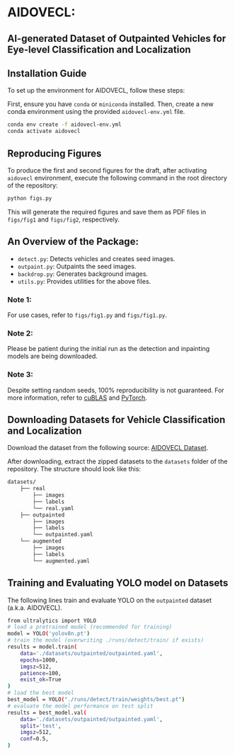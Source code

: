 # AIDOVECL:
## AI-generated Dataset of Outpainted Vehicles for Eye-level Classification and Localization

## Installation Guide

To set up the environment for AIDOVECL, follow these steps:

First, ensure you have `conda` or `miniconda` installed. Then, create a new conda environment using the provided `aidovecl-env.yml` file.

```bash
conda env create -f aidovecl-env.yml
conda activate aidovecl
```

## Reproducing Figures

To produce the first and second figures for the draft, after activating `aidovecl` environment, execute the following command in the root directory of the repository:

```bash
python figs.py
```
This will generate the required figures and save them as PDF files in `figs/fig1` and `figs/fig2`, respectively.

## An Overview of the Package:
- `detect.py`: Detects vehicles and creates seed images.
- `outpaint.py`: Outpaints the seed images.
- `backdrop.py`: Generates background images.
- `utils.py`: Provides utilities for the above files.

### Note 1:
For use cases, refer to `figs/fig1.py` and `figs/fig1.py`.
### Note 2:
Please be patient during the initial run as the detection and inpainting models are being downloaded.
### Note 3:
Despite setting random seeds, 100% reproducibility is not guaranteed. For more information, refer to [cuBLAS](https://docs.nvidia.com/cuda/cublas/index.html#results-reproducibility) and [PyTorch](https://pytorch.org/docs/stable/notes/randomness.html).


## Downloading Datasets for Vehicle Classification and Localization

Download the dataset from the following source: [AIDOVECL Dataset](https://huggingface.co/datasets/amir-kazemi/aidovecl/tree/main).

After downloading, extract the zipped datasets to the `datasets` folder of the repository. The structure should look like this:
```bash
datasets/
    ├── real
        ├── images
        ├── labels
        └── real.yaml
    ├── outpainted
        ├── images
        ├── labels
        └── outpainted.yaml
    └── augmented
        ├── images
        ├── labels
        └── augmented.yaml
```
## Training and Evaluating YOLO model on Datasets
The following lines train and evaluate YOLO on the `outpainted` dataset (a.k.a. AIDOVECL).
```bash
from ultralytics import YOLO
# load a pretrained model (recommended for training)
model = YOLO('yolov8n.pt')
# train the model (overwriting ./runs/detect/train/ if exists)
results = model.train(
    data='./datasets/outpainted/outpainted.yaml',
    epochs=1000,
    imgsz=512,
    patience=100,
    exist_ok=True
)
# load the best model
best_model = YOLO("./runs/detect/train/weights/best.pt")
# evaluate the model performance on test split
results = best_model.val(
    data='./datasets/outpainted/outpainted.yaml',
    split='test',
    imgsz=512,
    conf=0.5,
)
```



